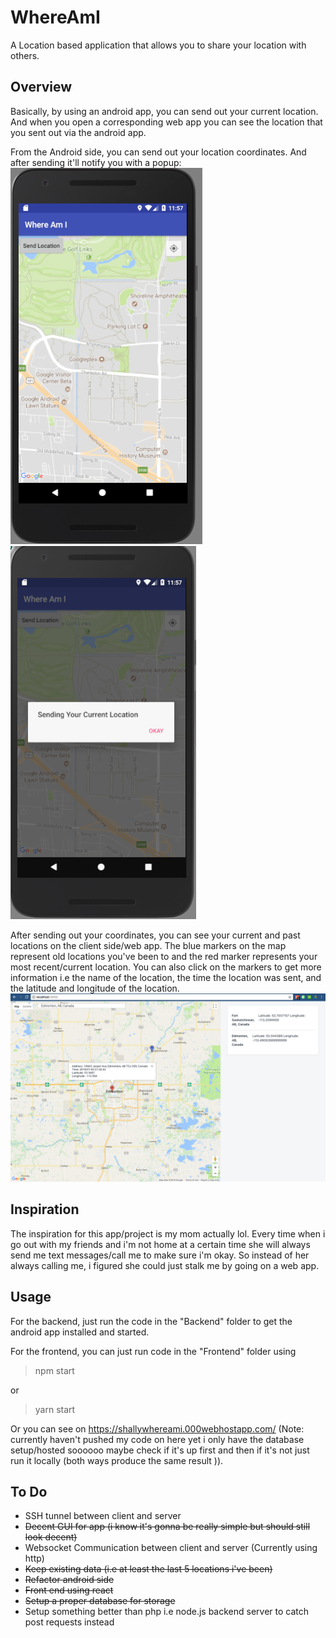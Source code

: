 # WhereAmI
A Location based application that allows you to share your location with others.

## Overview
Basically, by using an android app, you can send out your current location. And when you open a corresponding web app you can see the location that you sent out via the android app.

From the Android side, you can send out your location coordinates. And after sending it'll notify you with a popup:
![ScreenShot](https://github.com/ShallyBanh/WhereAmI/blob/master/ScreenShots/AndroidSide.png)
![ScreenShot](https://github.com/ShallyBanh/WhereAmI/blob/master/ScreenShots/AndroidSideSend.png)

After sending out your coordinates, you can see your current and past locations on the client side/web app. The blue markers on the map represent old locations you've been to and the red marker represents your most recent/current location. You can also click on the markers to get more information i.e the name of the location, the time the location was sent, and the latitude and longitude of the location.
![ScreenShot](https://github.com/ShallyBanh/WhereAmI/blob/master/ScreenShots/DesktopExample.png)

## Inspiration
The inspiration for this app/project is my mom actually lol. Every time when i go out with my friends and i'm not home at a certain time she will always send me text messages/call me to make sure i'm okay. So instead of her always calling me, i figured she could just stalk me by going on a web app.

## Usage

For the backend, just run the code in the "Backend" folder to get the android app installed and started.

For the frontend, you can just run code in the "Frontend" folder using
> npm start

or

> yarn start

Or you can see on https://shallywhereami.000webhostapp.com/ (Note: currently haven't pushed my code on here yet i only have the database setup/hosted soooooo maybe check if it's up first and then if it's not just run it locally (both ways produce the same result )).


## To Do
- SSH tunnel between client and server
- <s>Decent GUI for app (i know it's gonna be really simple but should still look decent)</s>
- Websocket Communication between client and server (Currently using http)
- <s>Keep existing data (i.e at least the last 5 locations i've been)</s>
- <s> Refactor android side </s>
- <s> Front end using react </s>
- <s> Setup a proper database for storage </s>
- Setup something better than php i.e node.js backend server to catch post requests instead
